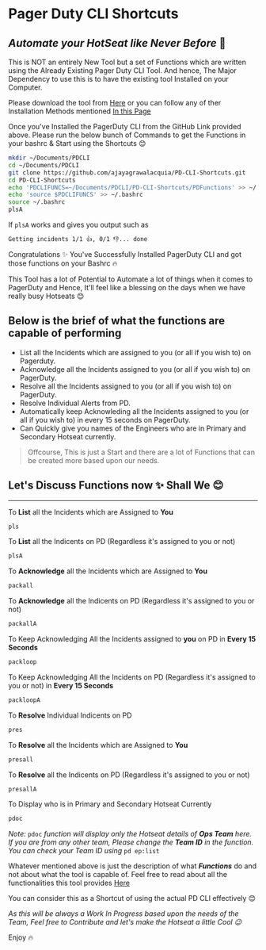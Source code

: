 # Pager Duty CLI Shortcuts
## _Automate your HotSeat like Never Before_ 💪


This is NOT an entirely New Tool but a set of Functions which are written using the Already Existing Pager Duty CLI Tool.
And hence, The Major Dependency to use this is to have the existing tool Installed on your Computer.


Please download the tool from [Here](https://github.com/martindstone/pagerduty-cli) or you can follow any of ther Installation Methods mentioned [In this Page](https://github.com/martindstone/pagerduty-cli/wiki/PagerDuty-CLI-User-Guide)

Once you've Installed the PagerDuty CLI from the GitHub Link provided above. Please run the below bunch of Commands to get the Functions in your bashrc & Start using the Shortcuts 😊
```sh
mkdir ~/Documents/PDCLI
cd ~/Documents/PDCLI
git clone https://github.com/ajayagrawalacquia/PD-CLI-Shortcuts.git
cd PD-CLI-Shortcuts
echo 'PDCLIFUNCS=~/Documents/PDCLI/PD-CLI-Shortcuts/PDFunctions' >> ~/.bashrc
echo 'source $PDCLIFUNCS' >> ~/.bashrc
source ~/.bashrc
plsA
```

If  `plsA`  works and gives you output such as
```sh
Getting incidents 1/1 👍, 0/1 👎... done
```

Congratulations ✨ You've Successfully Installed PagerDuty CLI and got those functions on your Bashrc 🔥

This Tool has a lot of Potential to Automate a lot of things when it comes to PagerDuty and Hence, It'll feel like a blessing on the days when we have really busy Hotseats 😊


## Below is the brief of what the functions are capable of performing

- List all the Incidents which are assigned to you (or all if you wish to) on Pagerduty.
- Acknowledge all the Incidents assigned to you (or all if you wish to) on PagerDuty.
- Resolve all the Incidents assigned to you (or all if you wish to) on PagerDuty.
- Resolve Individual Alerts from PD.
- Automatically keep Acknowleding all the Incidents assigned to you (or all if you wish to) in every 15 seconds on PagerDuty.
- Can Quickly give you names of the Engineers who are in Primary and Secondary Hotseat currently.

> Offcourse, This is just a Start and there are a lot of Functions that can be created more based upon our needs.


## Let's Discuss Functions now ✨  Shall We 😊
---

To **List** all the Incidents which are Assigned to **You**
```sh
pls
```

To **List** all the Indicents on PD (Regardless it's assigned to you or not)
```sh
plsA
```

To **Acknowledge** all the Incidents which are Assigned to **You**
```sh
packall
```

To **Acknowledge** all the Indicents on PD (Regardless it's assigned to you or not)
```sh
packallA
```

To Keep Acknowledging All the Incidents assigned to **you** on PD in **Every 15 Seconds**
```sh
packloop
```

To Keep Acknowledging All the Incidents on PD (Regardless it's assigned to you or not) in **Every 15 Seconds**
```sh
packloopA
```

To **Resolve** Individual Indicents on PD
```sh
pres
```

To **Resolve** all the Incidents which are Assigned to **You**
```sh
presall
```

To **Resolve** all the Indicents on PD (Regardless it's assigned to you or not)
```sh
presallA
```

To Display who is in Primary and Secondary Hotseat Currently
```sh
pdoc
```

_Note:_ `pdoc` _function will display only the Hotseat details of **Ops Team** here. If you are from any other team, Please change the **Team ID** in the function. You can check your Team ID using_ `pd ep:list`

Whatever mentioned above is just the description of what ***Functions*** do and not about what the tool is capable of. Feel free to read about all the functionalities this tool provides [Here](https://github.com/martindstone/pagerduty-cli)

You can consider this as a Shortcut of using the actual PD CLI effectively 😊 

_As this will be always a Work In Progress based upon the needs of the Team, Feel free to Contribute and let's make the Hotseat a little Cool 😉_

Enjoy 🔥

